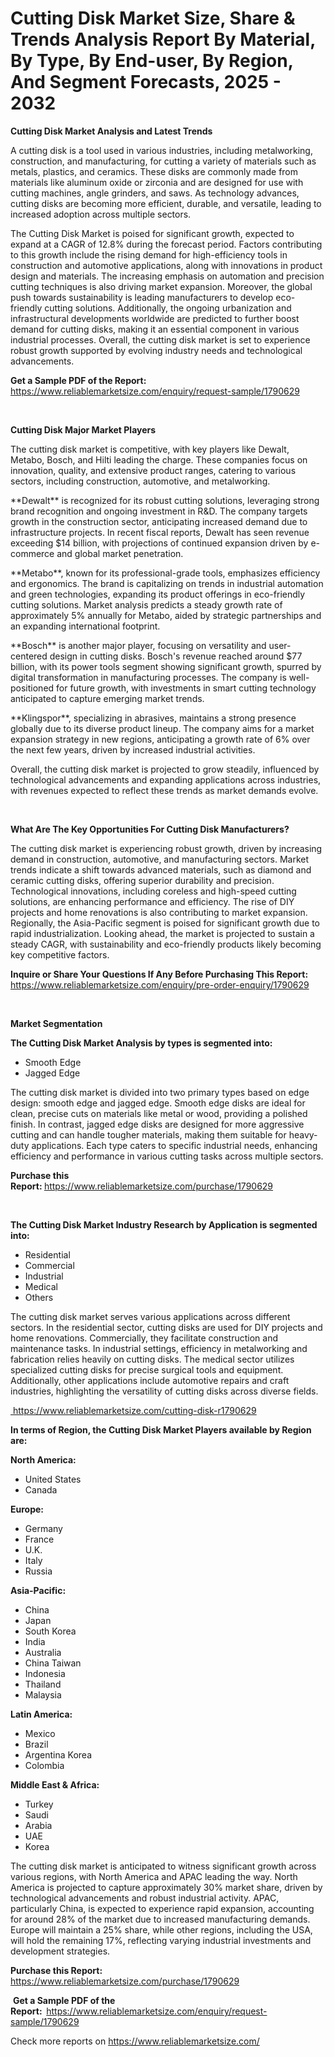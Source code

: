 <p><h1>Cutting Disk Market Size, Share & Trends Analysis Report By Material, By Type, By End-user, By Region, And Segment Forecasts, 2025 - 2032</h1></p><p><strong>Cutting Disk Market Analysis and Latest Trends</strong></p>
<p><p>A cutting disk is a tool used in various industries, including metalworking, construction, and manufacturing, for cutting a variety of materials such as metals, plastics, and ceramics. These disks are commonly made from materials like aluminum oxide or zirconia and are designed for use with cutting machines, angle grinders, and saws. As technology advances, cutting disks are becoming more efficient, durable, and versatile, leading to increased adoption across multiple sectors.</p><p>The Cutting Disk Market is poised for significant growth, expected to expand at a CAGR of 12.8% during the forecast period. Factors contributing to this growth include the rising demand for high-efficiency tools in construction and automotive applications, along with innovations in product design and materials. The increasing emphasis on automation and precision cutting techniques is also driving market expansion. Moreover, the global push towards sustainability is leading manufacturers to develop eco-friendly cutting solutions. Additionally, the ongoing urbanization and infrastructural developments worldwide are predicted to further boost demand for cutting disks, making it an essential component in various industrial processes. Overall, the cutting disk market is set to experience robust growth supported by evolving industry needs and technological advancements.</p></p>
<p><strong>Get a Sample PDF of the Report:&nbsp;</strong> <a href="https://www.reliablemarketsize.com/enquiry/request-sample/1790629?utm_campaign=2803&utm_medium=2&utm_source=Github&utm_content=ia&utm_term=04042025&utm_id=cutting-disk">https://www.reliablemarketsize.com/enquiry/request-sample/1790629</a></p>
<p>&nbsp;</p>
<p><strong>Cutting Disk Major Market Players</strong></p>
<p><p>The cutting disk market is competitive, with key players like Dewalt, Metabo, Bosch, and Hilti leading the charge. These companies focus on innovation, quality, and extensive product ranges, catering to various sectors, including construction, automotive, and metalworking.</p><p>**Dewalt** is recognized for its robust cutting solutions, leveraging strong brand recognition and ongoing investment in R&D. The company targets growth in the construction sector, anticipating increased demand due to infrastructure projects. In recent fiscal reports, Dewalt has seen revenue exceeding $14 billion, with projections of continued expansion driven by e-commerce and global market penetration.</p><p>**Metabo**, known for its professional-grade tools, emphasizes efficiency and ergonomics. The brand is capitalizing on trends in industrial automation and green technologies, expanding its product offerings in eco-friendly cutting solutions. Market analysis predicts a steady growth rate of approximately 5% annually for Metabo, aided by strategic partnerships and an expanding international footprint.</p><p>**Bosch** is another major player, focusing on versatility and user-centered design in cutting disks. Bosch's revenue reached around $77 billion, with its power tools segment showing significant growth, spurred by digital transformation in manufacturing processes. The company is well-positioned for future growth, with investments in smart cutting technology anticipated to capture emerging market trends.</p><p>**Klingspor**, specializing in abrasives, maintains a strong presence globally due to its diverse product lineup. The company aims for a market expansion strategy in new regions, anticipating a growth rate of 6% over the next few years, driven by increased industrial activities.</p><p>Overall, the cutting disk market is projected to grow steadily, influenced by technological advancements and expanding applications across industries, with revenues expected to reflect these trends as market demands evolve.</p></p>
<p>&nbsp;</p>
<p><strong>What Are The Key Opportunities For Cutting Disk Manufacturers?</strong></p>
<p><p>The cutting disk market is experiencing robust growth, driven by increasing demand in construction, automotive, and manufacturing sectors. Market trends indicate a shift towards advanced materials, such as diamond and ceramic cutting disks, offering superior durability and precision. Technological innovations, including coreless and high-speed cutting solutions, are enhancing performance and efficiency. The rise of DIY projects and home renovations is also contributing to market expansion. Regionally, the Asia-Pacific segment is poised for significant growth due to rapid industrialization. Looking ahead, the market is projected to sustain a steady CAGR, with sustainability and eco-friendly products likely becoming key competitive factors.</p></p>
<p><strong>Inquire or Share Your Questions If Any Before Purchasing This Report:</strong> <a href="https://www.reliablemarketsize.com/enquiry/pre-order-enquiry/1790629?utm_campaign=2803&utm_medium=2&utm_source=Github&utm_content=ia&utm_term=04042025&utm_id=cutting-disk">https://www.reliablemarketsize.com/enquiry/pre-order-enquiry/1790629</a></p>
<p>&nbsp;</p>
<p><strong>Market Segmentation</strong></p>
<p><strong>The Cutting Disk Market Analysis by types is segmented into:</strong></p>
<p><ul><li>Smooth Edge</li><li>Jagged Edge</li></ul></p>
<p><p>The cutting disk market is divided into two primary types based on edge design: smooth edge and jagged edge. Smooth edge disks are ideal for clean, precise cuts on materials like metal or wood, providing a polished finish. In contrast, jagged edge disks are designed for more aggressive cutting and can handle tougher materials, making them suitable for heavy-duty applications. Each type caters to specific industrial needs, enhancing efficiency and performance in various cutting tasks across multiple sectors.</p></p>
<p><strong>Purchase this Report:&nbsp;</strong><a href="https://www.reliablemarketsize.com/purchase/1790629?utm_campaign=2803&utm_medium=2&utm_source=Github&utm_content=ia&utm_term=04042025&utm_id=cutting-disk">https://www.reliablemarketsize.com/purchase/1790629</a></p>
<p>&nbsp;</p>
<p><strong>The Cutting Disk Market Industry Research by Application is segmented into:</strong></p>
<p><ul><li>Residential</li><li>Commercial</li><li>Industrial</li><li>Medical</li><li>Others</li></ul></p>
<p><p>The cutting disk market serves various applications across different sectors. In the residential sector, cutting disks are used for DIY projects and home renovations. Commercially, they facilitate construction and maintenance tasks. In industrial settings, efficiency in metalworking and fabrication relies heavily on cutting disks. The medical sector utilizes specialized cutting disks for precise surgical tools and equipment. Additionally, other applications include automotive repairs and craft industries, highlighting the versatility of cutting disks across diverse fields.</p></p>
<p><a href="https://www.reliablemarketsize.com/cutting-disk-r1790629?utm_campaign=2803&utm_medium=2&utm_source=Github&utm_content=ia&utm_term=04042025&utm_id=cutting-disk">&nbsp;https://www.reliablemarketsize.com/cutting-disk-r1790629</a></p>
<p><strong>In terms of Region, the Cutting Disk Market Players available by Region are:</strong></p>
<p>
    <p> <strong> North America: </strong>
        <ul>
            <li>United States</li>
            <li>Canada</li>
        </ul>
        </p> 
    <p> <strong> Europe: </strong>
        <ul>
            <li>Germany</li>
            <li>France</li>
            <li>U.K.</li>
            <li>Italy</li>
            <li>Russia</li>
        </ul>
        </p> 
    <p> <strong> Asia-Pacific: </strong>
        <ul>
            <li>China</li>
            <li>Japan</li>
            <li>South Korea</li>
            <li>India</li>
            <li>Australia</li>
            <li>China Taiwan</li>
            <li>Indonesia</li>
            <li>Thailand</li>
            <li>Malaysia</li>
        </ul>
        </p> 
    <p> <strong> Latin America: </strong>
        <ul>
            <li>Mexico</li>
            <li>Brazil</li>
            <li>Argentina Korea</li>
            <li>Colombia</li>
        </ul>
        </p> 
    <p> <strong> Middle East & Africa: </strong>
        <ul>
            <li>Turkey</li>
            <li>Saudi</li>
            <li>Arabia</li>
            <li>UAE</li>
            <li>Korea</li>
        </ul>
    </p>
    </p>
<p><p>The cutting disk market is anticipated to witness significant growth across various regions, with North America and APAC leading the way. North America is projected to capture approximately 30% market share, driven by technological advancements and robust industrial activity. APAC, particularly China, is expected to experience rapid expansion, accounting for around 28% of the market due to increased manufacturing demands. Europe will maintain a 25% share, while other regions, including the USA, will hold the remaining 17%, reflecting varying industrial investments and development strategies.</p></p>
<p><strong>Purchase this Report: </strong><a href="https://www.reliablemarketsize.com/purchase/1790629?utm_campaign=2803&utm_medium=2&utm_source=Github&utm_content=ia&utm_term=04042025&utm_id=cutting-disk">https://www.reliablemarketsize.com/purchase/1790629</a></p>
<p>&nbsp;<strong>Get a Sample PDF of the Report:&nbsp;&nbsp;</strong><a href="https://www.reliablemarketsize.com/enquiry/request-sample/1790629?utm_campaign=2803&utm_medium=2&utm_source=Github&utm_content=ia&utm_term=04042025&utm_id=cutting-disk">https://www.reliablemarketsize.com/enquiry/request-sample/1790629</a></p>
<p><strong></strong></p>
<p>Check more reports on <a href="https://www.reliablemarketsize.com/?utm_campaign=2803&utm_medium=2&utm_source=Github&utm_content=ia&utm_term=04042025&utm_id=cutting-disk">https://www.reliablemarketsize.com/</a></p>
